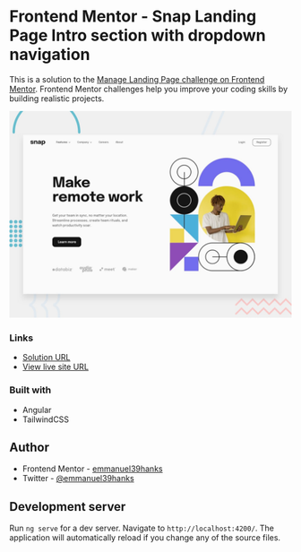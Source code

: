 # Frontend Mentor - Snap Landing Page Intro section with dropdown navigation

This is a solution to the [Manage Landing Page challenge on Frontend Mentor](https://www.frontendmentor.io/challenges/intro-section-with-dropdown-navigation-ryaPetHE5). Frontend Mentor challenges help you improve your coding skills by building realistic projects.

![Design preview for the Manage landing page coding challenge](./design/desktop-preview.jpg)


### Links

- [Solution URL](https://github.com/emmanuel39hanks/snap-landing-page)
- [View live site URL](https://snap-landing-page-one.vercel.app/)

### Built with

- Angular
- TailwindCSS

## Author

- Frontend Mentor - [emmanuel39hanks](https://www.frontendmentor.io/profile/emmanuel39hanks)
- Twitter - [@emmanuel39hanks](https://www.twitter.com/emmanuel_haanks)

## Development server

Run `ng serve` for a dev server. Navigate to `http://localhost:4200/`. The application will automatically reload if you change any of the source files.
